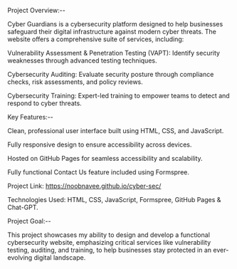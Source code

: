 Project Overview:-- 

Cyber Guardians is a cybersecurity platform designed to help businesses safeguard their digital infrastructure against modern cyber threats. The website offers a comprehensive suite of services, including:

Vulnerability Assessment & Penetration Testing (VAPT): Identify security weaknesses through advanced testing techniques.

Cybersecurity Auditing: Evaluate security posture through compliance checks, risk assessments, and policy reviews.

Cybersecurity Training: Expert-led training to empower teams to detect and respond to cyber threats.


Key Features:--

Clean, professional user interface built using HTML, CSS, and JavaScript.

Fully responsive design to ensure accessibility across devices.

Hosted on GitHub Pages for seamless accessibility and scalability.

Fully functional Contact Us feature included using Formspree.

Project Link: https://noobnavee.github.io/cyber-sec/

Technologies Used: HTML, CSS, JavaScript, Formspree, GitHub Pages & Chat-GPT.

Project Goal:-- 

This project showcases my ability to design and develop a functional cybersecurity website, emphasizing critical services like vulnerability testing, auditing, and training, to help businesses stay protected in an ever-evolving digital landscape.
